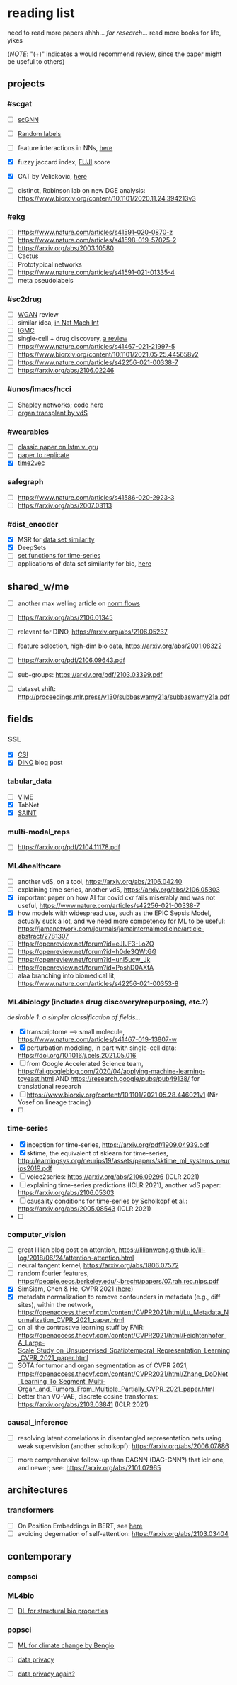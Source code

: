 # reading list
need to read more papers ahhh... *for research*... read more books for life, yikes

(*NOTE*: "(+)" indicates a would recommend review, since the paper might be useful to others)

## projects

### \#scgat
- [ ] [scGNN](https://www.nature.com/articles/s41467-021-22197-x)
- [ ] [Random labels](https://arxiv.org/abs/2006.10455)
- [ ] feature interactions in NNs, [here](https://arxiv.org/abs/1705.04977)
- [x] fuzzy jaccard index, [FUJI](https://arxiv.org/abs/2008.02216) score
- [x] GAT by Velickovic, [here](https://arxiv.org/abs/1710.10903)
- [ ] distinct, Robinson lab on new DGE analysis: https://www.biorxiv.org/content/10.1101/2020.11.24.394213v3


### \#ekg
- [ ] https://www.nature.com/articles/s41591-020-0870-z
- [ ] https://www.nature.com/articles/s41598-019-57025-2
- [ ] https://arxiv.org/abs/2003.10580
- [ ] Cactus
- [ ] Prototypical networks
- [ ] https://www.nature.com/articles/s41591-021-01335-4
- [ ] meta pseudolabels

### \#sc2drug
- [ ] [WGAN](https://www.depthfirstlearning.com/2019/WassersteinGAN) review 
- [ ] similar idea, [in Nat Mach Int](https://www.nature.com/articles/s42256-020-00285-9)
- [ ] [IGMC](https://github.com/muhanzhang/IGMC)
- [ ] single-cell + drug discovery, [a review](https://www.sciencedirect.com/science/article/pii/S0165614720302376)
- [ ] https://www.nature.com/articles/s41467-021-21997-5
- [ ] https://www.biorxiv.org/content/10.1101/2021.05.25.445658v2
- [ ] https://www.nature.com/articles/s42256-021-00338-7
- [ ] https://arxiv.org/abs/2106.02246

### \#unos/imacs/hcci
- [ ] [Shapley networks](https://arxiv.org/pdf/2104.02297v1.pdf); [code here](https://github.com/inouye-lab/ShapleyExplanationNetworks)
- [ ] [organ transplant by vdS](https://arxiv.org/abs/2101.11769)

### \#wearables
- [ ] [classic paper on lstm v. gru](http://proceedings.mlr.press/v37/jozefowicz15.pdf)
- [ ] [paper to replicate](https://doi.org/10.1038/s41591-021-01335-4)
- [x] [time2vec](https://arxiv.org/abs/1907.05321)

### safegraph
- [ ] https://www.nature.com/articles/s41586-020-2923-3
- [ ] https://arxiv.org/abs/2007.03113

### \#dist_encoder
- [x] MSR for [data set similarity](https://www.microsoft.com/en-us/research/blog/measuring-dataset-similarity-using-optimal-transport/)
- [x] DeepSets
- [ ] [set functions for time-series](https://arxiv.org/abs/1909.12064)
- [ ] applications of data set similarity for bio, [here](https://doi.org/10.1038/s41592-019-0689-z)

## shared_w/me
- [ ] another max welling article on [norm flows](https://arxiv.org/abs/2102.05379)
- [ ] https://arxiv.org/abs/2106.01345
- [ ] relevant for DINO, https://arxiv.org/abs/2106.05237
- [ ] feature selection, high-dim bio data, https://arxiv.org/abs/2001.08322
- [ ] https://arxiv.org/pdf/2106.09643.pdf
- [ ] sub-groups: https://arxiv.org/pdf/2103.03399.pdf
- [ ] dataset shift: http://proceedings.mlr.press/v130/subbaswamy21a/subbaswamy21a.pdf


## fields

### SSL
- [x] [CSI](https://arxiv.org/abs/2007.08176)
- [x] [DINO](https://ai.facebook.com/blog/dino-paws-computer-vision-with-self-supervised-transformers-and-10x-more-efficient-training/) blog post

### tabular_data
- [ ] [VIME](https://papers.nips.cc/paper/2020/file/7d97667a3e056acab9aaf653807b4a03-Paper.pdf)
- [x] TabNet
- [x] [SAINT]()

### multi-modal_reps
- [ ] https://arxiv.org/pdf/2104.11178.pdf

### ML4healthcare
- [ ] another vdS, on a tool, https://arxiv.org/abs/2106.04240
- [ ] explaining time series, another vdS, https://arxiv.org/abs/2106.05303
- [x] important paper on how AI for covid cxr fails miserably and was not useful, https://www.nature.com/articles/s42256-021-00338-7
- [x] how models with widespread use, such as the EPIC Sepsis Model, actually suck a lot, and we need more competency for ML to be useful: https://jamanetwork.com/journals/jamainternalmedicine/article-abstract/2781307
- [ ] https://openreview.net/forum?id=eJIJF3-LoZO
- [ ] https://openreview.net/forum?id=h0de3QWtGG
- [ ] https://openreview.net/forum?id=unI5ucw_Jk
- [ ] https://openreview.net/forum?id=PpshD0AXfA
- [ ] alaa branching into biomedical lit, https://www.nature.com/articles/s42256-021-00353-8

### ML4biology (includes drug discovery/repurposing, etc.?)
*desirable $1$: a simpler classification of fields...*
- [x] transcriptome --> small molecule, https://www.nature.com/articles/s41467-019-13807-w
- [x] perturbation modeling, in part with single-cell data: https://doi.org/10.1016/j.cels.2021.05.016
- [ ] from Google Accelerated Science team, https://ai.googleblog.com/2020/04/applying-machine-learning-toyeast.html AND https://research.google/pubs/pub49138/ for translational research 
- [ ] https://www.biorxiv.org/content/10.1101/2021.05.28.446021v1 (Nir Yosef on lineage tracing)
- [ ] 

### time-series
- [x] inception for time-series, https://arxiv.org/pdf/1909.04939.pdf
- [x] sktime, the equivalent of sklearn for time-series, http://learningsys.org/neurips19/assets/papers/sktime_ml_systems_neurips2019.pdf
- [ ] voice2series: https://arxiv.org/abs/2106.09296 (ICLR 2021)
- [ ] explaining time-series predictions (ICLR 2021), another vdS paper: https://arxiv.org/abs/2106.05303
- [ ] causality conditions for time-series by Scholkopf et al.: https://arxiv.org/abs/2005.08543 (ICLR 2021)
- [ ] 

### computer_vision
- [ ] great lillian blog post on attention, https://lilianweng.github.io/lil-log/2018/06/24/attention-attention.html
- [ ] neural tangent kernel, https://arxiv.org/abs/1806.07572
- [ ] random fourier features, https://people.eecs.berkeley.edu/~brecht/papers/07.rah.rec.nips.pdf
- [x] SimSiam, Chen \& He, CVPR 2021 ([here](https://openaccess.thecvf.com/content/CVPR2021/html/Chen_Exploring_Simple_Siamese_Representation_Learning_CVPR_2021_paper.html)) 
- [x] metadata normalization to remove confounders in metadata (e.g., diff sites), within the network, https://openaccess.thecvf.com/content/CVPR2021/html/Lu_Metadata_Normalization_CVPR_2021_paper.html
- [ ] on all the contrastive learning stuff by FAIR: https://openaccess.thecvf.com/content/CVPR2021/html/Feichtenhofer_A_Large-Scale_Study_on_Unsupervised_Spatiotemporal_Representation_Learning_CVPR_2021_paper.html
- [ ] SOTA for tumor and organ segmentation as of CVPR 2021, https://openaccess.thecvf.com/content/CVPR2021/html/Zhang_DoDNet_Learning_To_Segment_Multi-Organ_and_Tumors_From_Multiple_Partially_CVPR_2021_paper.html
- [ ] better than VQ-VAE, discrete cosine transforms: https://arxiv.org/abs/2103.03841 (ICLR 2021)

### causal_inference
- [ ] resolving latent correlations in disentangled representation nets using weak supervision (another scholkopf): https://arxiv.org/abs/2006.07886
- [ ] more comprehensive follow-up than DAGNN (DAG-GNN?) that iclr one, and newer; see: https://arxiv.org/abs/2101.07965


## architectures

### transformers
- [ ] On Position Embeddings in BERT, see [here](https://openreview.net/forum?id=onxoVA9FxMw)
- [ ] avoiding degernation of self-attention: https://arxiv.org/abs/2103.03404

## contemporary

### compsci

### ML4bio
- [ ] [DL for structural bio properties](https://www.nature.com/articles/s41467-021-23246-1)

### popsci
- [ ] [ML for climate change by Bengio](https://arxiv.org/abs/1906.05433)
- [ ] [data privacy](https://arxiv.org/pdf/2103.08562.pdf)
- [ ] [data privacy again?](https://www.nature.com/articles/s41583-021-00458-4?WT.mc_id=TWT_NatRevNeurosci)

